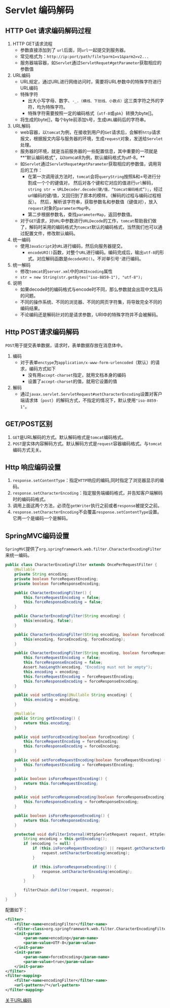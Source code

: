 # Servlet 编码解码

## HTTP Get 请求编码解码过程

1. HTTP GET请求流程
   - 参数直接添加到了 `url`后面，同`url`一起提交到服务器。
   - 常见格式为：`http://ip:port/path/file?parm1=v1&parm2=v2...`
   - 服务器端容器，如`Servlet`通过`ServletRequet#getParameter`获取相应的参数值
2. URL编码
   - URL规定，通过URL进行网络访问时，需要将URL参数中的特殊字符进行URL编码
   - 特殊字符
     - 出大小写字母、数字、`-_.（横线、下划线、小数点）`这三类字符之外的字符，均为特殊字符。
     - 特殊字符需要按照一定的编码格式（`utf-8`或`gbk`）转换为byte[]。
   - 将生成的byte[]，每个byte前添加`%`号，生成`URL`编码后的字符串。
3. URL解码
   - web容器，以`tomcat`为例，在接收到用户的`Get`请求后，会解析`http`请求报文，根据报文内容与服务器的环境，生成`request`对象，发送给`Servlet`处理。
   - 服务器的环境，就是当前服务器的一些配置信息，其中重要的一项就是**“默认编码格式”，以tomcat8为例，默认编码格式为utf-8。**
   - 如`Servlet`通过`ServletRequet#getParameter`获取相应的参数值，调用背后的工作：
     - 在第一次调用该方法时，`tomcat`会将`queryString`按照&和=号进行分割成一个个的键值对，
       然后对各个键和它对应的值进行`url`解码，`string str = URLDecoder.decode(键/值，“tomcat编码格式”);`，经过url编码的键/值，又回归到了原本的模样。（解码的过程与编码过程相反）。
       然后，解析该字符串，获取参数名和参数值（键值对），放入`request`对象的`parameterMap`中。
     - 第二步根据参数名，查找`parameterMap`，返回参数值。
   - 对于`GET`请求，对`URL`中参数进行`URLDecode`的工作，`tomcat`帮助我们做了，解码时采用的编码格式为`tomcat`默认的编码格式，当然我们也可以通过配置文件，修改默认编码。
4. 统一编码
   - 使用`JavaScript`对`URL`进行编码，然后向服务器提交。
     - `encodeURI()`函数，对整个`URL`进行编码。编码完成后，输出`utf-8`的形式。对应解码函数是`decodeURI()`。不对单引号`'`进行编码。
5. 统一解码
   - 修改`tomcat`的`server.xml`中的`URIEncoding`属性
   - ```str = new String(str.getBytes("iso-8859-1"), "utf-8");```
6. 说明
   - 如果decode时的编码格式与encode时不同，那么参数就会出现中文乱码的问题。
   - 不同的操作系统、不同的浏览器、不同的网页字符集，将导致完全不同的编码结果。
   - 不论编码还是解码针对的是请求参数，URI中的特殊字符并不会被解码。

## Http POST请求编码解码

`POST`用于提交表单数据，请求时，表单数据存放在消息体中。

1. 编码
   - 对于表单`enctype`为`application/x-www-form-urlencoded`（默认）的请求，编码方式如下
     - 没有用`accept-charset`指定，就用文档本身的编码
     - 设置了`accept-charset`的值，就用它设置的值
2. 解码
   - 通过`javax.servlet.ServletRequest#setCharacterEncoding`设置对客户端请求体（`post`）的解码方式，不指定的情况下，默认使用`"iso-8859-1"`。

## GET/POST区别

1. `GET`是URL解码的方式。默认解码格式是`tomcat`编码格式。
2. `POST`是实体内容解码方式。默认解码方式是`request`容器编码格式。与`tomcat`编码方式无关。

## Http 响应编码设置

1. `response.setContentType`：指定`HTTP`响应的编码,同时指定了浏览器显示的编码。
2. `response.setCharacterEncoding`：指定服务端编码格式，并告知客户端解码时的编码码格式。
3. 调用上面这两个方法，必须在`getWriter`执行之前或者`response`被提交之前。
4. `response.setCharacterEncoding`不会覆盖`response.setContentType`设置。它两一个是编码一个是解码。

## SpringMVC编码设置

`SpringMVC`提供了`org.springframework.web.filter.CharacterEncodingFilter`来统一编码。

```java
public class CharacterEncodingFilter extends OncePerRequestFilter {
    @Nullable
    private String encoding;
    private boolean forceRequestEncoding;
    private boolean forceResponseEncoding;

    public CharacterEncodingFilter() {
        this.forceRequestEncoding = false;
        this.forceResponseEncoding = false;
    }

    public CharacterEncodingFilter(String encoding) {
        this(encoding, false);
    }

    public CharacterEncodingFilter(String encoding, boolean forceEncoding) {
        this(encoding, forceEncoding, forceEncoding);
    }

    public CharacterEncodingFilter(String encoding, boolean forceRequestEncoding, boolean forceResponseEncoding) {
        this.forceRequestEncoding = false;
        this.forceResponseEncoding = false;
        Assert.hasLength(encoding, "Encoding must not be empty");
        this.encoding = encoding;
        this.forceRequestEncoding = forceRequestEncoding;
        this.forceResponseEncoding = forceResponseEncoding;
    }

    public void setEncoding(@Nullable String encoding) {
        this.encoding = encoding;
    }

    @Nullable
    public String getEncoding() {
        return this.encoding;
    }

    public void setForceEncoding(boolean forceEncoding) {
        this.forceRequestEncoding = forceEncoding;
        this.forceResponseEncoding = forceEncoding;
    }

    public void setForceRequestEncoding(boolean forceRequestEncoding) {
        this.forceRequestEncoding = forceRequestEncoding;
    }

    public boolean isForceRequestEncoding() {
        return this.forceRequestEncoding;
    }

    public void setForceResponseEncoding(boolean forceResponseEncoding) {
        this.forceResponseEncoding = forceResponseEncoding;
    }

    public boolean isForceResponseEncoding() {
        return this.forceResponseEncoding;
    }

    protected void doFilterInternal(HttpServletRequest request, HttpServletResponse response, FilterChain filterChain) throws ServletException, IOException {
        String encoding = this.getEncoding();
        if (encoding != null) {
            if (this.isForceRequestEncoding() || request.getCharacterEncoding() == null) {
                request.setCharacterEncoding(encoding);
            }

            if (this.isForceResponseEncoding()) {
                response.setCharacterEncoding(encoding);
            }
        }

        filterChain.doFilter(request, response);
    }
}
```

配置如下：
```xml
<filter>
	<filter-name>encodingFilter</filter-name>
	<filter-class>org.springframework.web.filter.CharacterEncodingFilter</filter-class>
	<init-param>
		<param-name>encoding</param-name>
		<param-value>UTF-8</param-value>
	</init-param>
	<init-param>
		<param-name>forceEncoding</param-name>
		<param-value>true</param-value>
	</init-param>
</filter>
<filter-mapping>
	<filter-name>encodingFilter</filter-name>
	<url-pattern>/*</url-pattern>
</filter-mapping>
```

[关于URL编码](http://www.ruanyifeng.com/blog/2010/02/url_encoding.html)